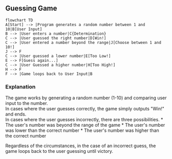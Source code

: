 ## Guessing Game

```mermaid
flowchart TD
A[Start] --> |Program generates a random number between 1 and 10|B[User Input]
B --> |User enters a number|C{Determination}
C --> |User guessed the right number|D[Win!]
C --> |User entered a number beyond the range|J[Choose between 1 and 10!]
J --> F
C --> |User guessed a lower number|E[Too Low!]
E --> F[Guess again...]
C --> |User Guessed a higher number|H[Too High!]
H --> F
F --> |Game loops back to User Input|B
```

### Explanation
The game works by generating a random number (1-10) and comparing user input to the number.  
In cases where the user guesses correctly, the game simply outputs "Win!" and ends.  
In cases where the user guesses incorrectly, there are three possibilities.
    * The user's number was beyond the range of the game
    * The user's number was lower than the correct number
    * The user's number was higher than the correct number
 
Regardless of the circumstances, in the case of an incorrect guess, the game loops back to the user guessing until victory.